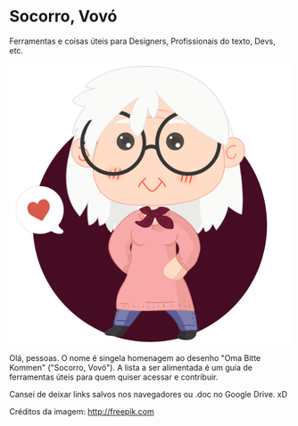 # Socorro, Vovó
Ferramentas e coisas úteis para Designers, Profissionais do texto, Devs, etc.

![alt text](https://github.com/filosobella/socorrovovo/blob/master/img/socorrovovo.png)

Olá, pessoas. O nome é singela homenagem ao desenho "Oma Bitte Kommen" ("Socorro, Vovó"). A lista a ser alimentada é um guia de ferramentas úteis para quem quiser acessar e contribuir.

Cansei de deixar links salvos nos navegadores ou .doc no Google Drive. xD


Créditos da imagem: http://freepik.com
